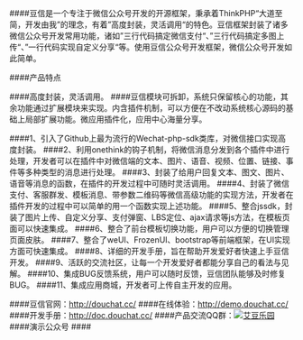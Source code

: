 ####豆信是一个专注于微信公众号开发的开源框架，秉承着ThinkPHP“大道至简，开发由我”的理念，有着”高度封装，灵活调用“的特色。豆信框架封装了诸多微信公众号开发常用功能，诸如”三行代码搞定微信支付“、”三行代码搞定多图上传“、”一行代码实现自定义分享“等。使用豆信公众号开发框架，微信公众号开发如此简单。

####产品特点

####高度封装，灵活调用。
####豆信模块可拆卸，系统只保留核心的功能，其余功能通过扩展模块来实现。内含插件机制，可以方便在不改动系统核心源码的基础上局部扩展功能。微应用插件化，应用中心海量分享。

####1、引入了Github上最为流行的Wechat-php-sdk类库，对微信接口实现高度封装。
####2、利用onethink的钩子机制，将微信消息分发到各个插件中进行处理，开发者可以在插件中对微信端的文本、图片、语音、视频、位置、链接、事件等多种类型的消息进行处理。
####3、封装了给用户回复文本、图文、图片、语音等消息的函数，在插件的开发过程中可随时灵活调用。
####4、封装了微信支付、客服群发、模板消息、带参数二维码等微信高级功能的实现方法，开发者在插件开发的过程中可以简单的用一个函数实现上述功能。
####5、整合jssdk，封装了图片上传、自定义分享、支付弹窗、LBS定位、ajax请求等js方法，在模板页面可以快速集成。
####6、整合了前台模板切换功能，用户可以方便的切换管理页面皮肤。
####7、整合了weUI、FrozenUI、bootstrap等前端框架，在UI实现方面可快速集成。
####8、详细的开发手册，旨在帮助开发爱好者快速上手豆信开发。
####9、活跃的交流社区，让每一个开发爱好者都能分享自己的看法与见解。
####10、集成BUG反馈系统，用户可以随时反馈，豆信团队能够及时修复BUG。
####11、集成应用商城，开发者可上传自主开发的应用。

####豆信官网：http://douchat.cc/
####在线体验：http://demo.douchat.cc/
####开发手册：http://doc.douchat.cc/
####产品交流QQ群：<a href="http://shang.qq.com/wpa/qunwpa?idkey=713f26b3320286ac0fb30d17337c49668ffce5daacada9bf8c5d87ac789d9512" target="_blank"><img src="http://pub.idqqimg.com/wpa/images/group.png" alt="艾豆乐园" title="艾豆乐园" border="0"></a>
####演示公众号 
####<img src="http://douchat.cc/static/img/qrcode.jpg" alt="">